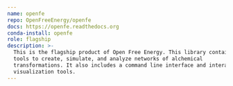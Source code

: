 ```yaml
---
name: openfe
repo: OpenFreeEnergy/openfe
docs: https://openfe.readthedocs.org
conda-install: openfe
role: flagship
description: >-
  This is the flagship product of Open Free Energy. This library contains
  tools to create, simulate, and analyze networks of alchemical
  transformations. It also includes a command line interface and interactive
  visualization tools.
---
```

